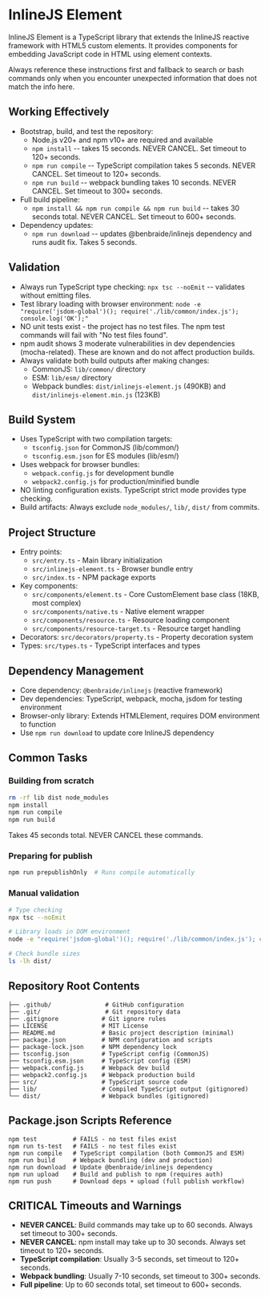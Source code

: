 # InlineJS Element
InlineJS Element is a TypeScript library that extends the InlineJS reactive framework with HTML5 custom elements. It provides components for embedding JavaScript code in HTML using element contexts.

Always reference these instructions first and fallback to search or bash commands only when you encounter unexpected information that does not match the info here.

## Working Effectively
- Bootstrap, build, and test the repository:
  - Node.js v20+ and npm v10+ are required and available
  - `npm install` -- takes 15 seconds. NEVER CANCEL. Set timeout to 120+ seconds.
  - `npm run compile` -- TypeScript compilation takes 5 seconds. NEVER CANCEL. Set timeout to 120+ seconds.
  - `npm run build` -- webpack bundling takes 10 seconds. NEVER CANCEL. Set timeout to 300+ seconds.
- Full build pipeline:
  - `npm install && npm run compile && npm run build` -- takes 30 seconds total. NEVER CANCEL. Set timeout to 600+ seconds.
- Dependency updates:
  - `npm run download` -- updates @benbraide/inlinejs dependency and runs audit fix. Takes 5 seconds.

## Validation
- Always run TypeScript type checking: `npx tsc --noEmit` -- validates without emitting files.
- Test library loading with browser environment: `node -e "require('jsdom-global')(); require('./lib/common/index.js'); console.log('OK');"`
- NO unit tests exist - the project has no test files. The npm test commands will fail with "No test files found".
- npm audit shows 3 moderate vulnerabilities in dev dependencies (mocha-related). These are known and do not affect production builds.
- Always validate both build outputs after making changes:
  - CommonJS: `lib/common/` directory
  - ESM: `lib/esm/` directory  
  - Webpack bundles: `dist/inlinejs-element.js` (490KB) and `dist/inlinejs-element.min.js` (123KB)

## Build System
- Uses TypeScript with two compilation targets:
  - `tsconfig.json` for CommonJS (lib/common/)
  - `tsconfig.esm.json` for ES modules (lib/esm/)
- Uses webpack for browser bundles:
  - `webpack.config.js` for development bundle
  - `webpack2.config.js` for production/minified bundle
- NO linting configuration exists. TypeScript strict mode provides type checking.
- Build artifacts: Always exclude `node_modules/`, `lib/`, `dist/` from commits.

## Project Structure
- Entry points:
  - `src/entry.ts` - Main library initialization
  - `src/inlinejs-element.ts` - Browser bundle entry
  - `src/index.ts` - NPM package exports
- Key components:
  - `src/components/element.ts` - Core CustomElement base class (18KB, most complex)
  - `src/components/native.ts` - Native element wrapper
  - `src/components/resource.ts` - Resource loading component
  - `src/components/resource-target.ts` - Resource target handling
- Decorators: `src/decorators/property.ts` - Property decoration system
- Types: `src/types.ts` - TypeScript interfaces and types

## Dependency Management
- Core dependency: `@benbraide/inlinejs` (reactive framework)
- Dev dependencies: TypeScript, webpack, mocha, jsdom for testing environment
- Browser-only library: Extends HTMLElement, requires DOM environment to function
- Use `npm run download` to update core InlineJS dependency

## Common Tasks
### Building from scratch
```bash
rm -rf lib dist node_modules
npm install
npm run compile
npm run build
```
Takes 45 seconds total. NEVER CANCEL these commands.

### Preparing for publish
```bash
npm run prepublishOnly  # Runs compile automatically
```

### Manual validation
```bash
# Type checking
npx tsc --noEmit

# Library loads in DOM environment
node -e "require('jsdom-global')(); require('./lib/common/index.js'); console.log('Library loads successfully');"

# Check bundle sizes
ls -lh dist/
```

## Repository Root Contents
```
├── .github/               # GitHub configuration
├── .git/                  # Git repository data
├── .gitignore            # Git ignore rules
├── LICENSE               # MIT License
├── README.md             # Basic project description (minimal)
├── package.json          # NPM configuration and scripts
├── package-lock.json     # NPM dependency lock
├── tsconfig.json         # TypeScript config (CommonJS)
├── tsconfig.esm.json     # TypeScript config (ESM)
├── webpack.config.js     # Webpack dev build
├── webpack2.config.js    # Webpack production build
├── src/                  # TypeScript source code
├── lib/                  # Compiled TypeScript output (gitignored)
└── dist/                 # Webpack bundles (gitignored)
```

## Package.json Scripts Reference
```
npm test          # FAILS - no test files exist
npm run ts-test   # FAILS - no test files exist  
npm run compile   # TypeScript compilation (both CommonJS and ESM)
npm run build     # Webpack bundling (dev and production)
npm run download  # Update @benbraide/inlinejs dependency
npm run upload    # Build and publish to npm (requires auth)
npm run push      # Download deps + upload (full publish workflow)
```

## CRITICAL Timeouts and Warnings
- **NEVER CANCEL**: Build commands may take up to 60 seconds. Always set timeout to 300+ seconds.
- **NEVER CANCEL**: npm install may take up to 30 seconds. Always set timeout to 120+ seconds.
- **TypeScript compilation**: Usually 3-5 seconds, set timeout to 120+ seconds.
- **Webpack bundling**: Usually 7-10 seconds, set timeout to 300+ seconds.
- **Full pipeline**: Up to 60 seconds total, set timeout to 600+ seconds.